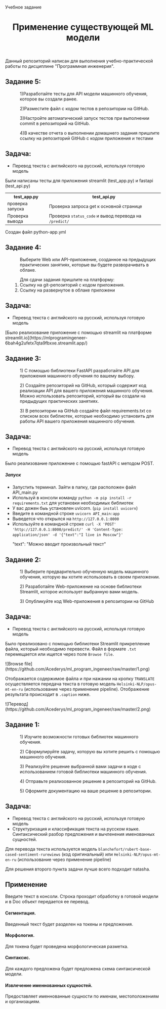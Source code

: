 <p>Учебное задание</p>  
<h1 align="center">Применение существующей ML модели</h1> <br>
<p>Данный репозиторий написан для выполнения учебно-практической работы по дисциплине "Программная инженерия".</p>
<h2>Задание 5:</h2>
<ul>
<ol>1)Разработайте тесты для API модели машинного обучения, которое вы создали ранее. </ol>
<ol>2)Разместите файл с кодом тестов в репозитории на GitHub. </ol>
<ol>3)Настройте автоматический запуск тестов при выполнении commit в репозиторий на GitHub. </ol>
<ol>4)В качестве отчета о выполнении домашнего задания пришлите ссылку на репозиторий GitHub с кодом приложения и тестами  </ol>
</ul>
<h2>Задача:</h2>
<ul>
<li>Перевод текста с английского на русский, используя готовую модель</li>
</ul>
 <p>Были написаны тесты для приложения streamlit (test_app.py) и fastapi (test_api.py)</p>
 <table>
   <tr>
     <th>test_app.py</th>
     <th>test_api.py</th>
   </tr>
   <tr>
     <td>проверка запуска</td>
     <td>Проверка запроса get к основной странице</td>
   </tr>
   <tr>
     <td>Проверка вывода</td>
     <td>Проверка <code>status_code</code> и вывод перевода на <code>/predict/</code></td>
   </tr>
 </table>
 <p>Создан файл python-app.yml</p>
<h2>Задание 4:</h2>
<ul>
<ol>Выберите Web или API-приложение, созданное на предыдущих практических занятиях, которые вы будете разворачивать в облаке.</ol>
<ol>Для сдачи задания пришлите на платформу:
  <li>Ссылку на git-репозиторий с кодом приложения.</li>
  <li>Ссылку на развернутое в облаке приложени</li>
</ol>
</ul>
<h2>Задача:</h2>
<ul>
<li>Перевод текста с английского на русский, используя готовую модель</li>
</ul>
<p>[Было реализование приложение с помощью streamlit на платформе streamlit.io](https://mlprogramingeneer-6bah4g2ufetx7qta9fbxxe.streamlit.app/)</p>
<h2>Задание 3:</h2>
<ul>
<ol>1) С помощью библиотеки FastAPI разработайте API для приложения машинного обучения по вашему выбору.  </ol>
<ol>2) Создайте репозиторий на GitHub, который содержит код реализации API для вашего приложения машинного обучения. Можно использовать репозиторий, который вы создали на предыдущих практических занятиях.  </ol>
<ol>3) В репозитории на GitHub создайте файл requirements.txt со списком всех библиотек, которые необходимо установить для работы API вашего приложения машинного обучения. </ol>
</ul>
<h2>Задача:</h2>
<ul>
<li>Перевод текста с английского на русский, используя готовую модель</li>
</ul>
<p>Было реализование приложение с помощью fastAPI с методом POST.</p>
<h5>Запуск</h5>
<ul>
  <li>Запустить терминал. Зайти в папку, где расположен файл API_main.py</li>
  <li>Используй в консоли команду <code>python -m pip install -r requirements.txt</code> для установки необходимых библиотек</li>
  <li>У вас дожен быь установлен uvicorn. (<code>pip install uvicorn</code>)</li>
  <li>Введите в командной строке <code>uvicorn API_main:app</code></li>
  <li>Выведется что открылся на <code>http://127.0.0.1:8000</code></li>
  <li>Используйте в командной строке 
  <code>curl -X 'POST' 'http://127.0.0.1:8000/predict/' -H 'Content-Type: application/json' -d '{"text":"I live in Moscow"}'</code>
  </li>
  <p>"text": "Можно вводит произвольный текст"</p>
</ul>
<h2>Задание 2:</h2>
<ul>
<ol>1) Выберите предварительно обученную модель машинного обучения, которую вы хотите использовать в своем приложении. </ol>
<ol>2) Разработайте Web-приложение на основе библиотеки Streamlit, которое использует выбранную вами модель. </ol>
<ol>3) Опубликуйте код Web-приложения в репозитории на GitHub </ol>
</ul>
<h2>Задача:</h2>
<ul>
<li>Перевод текста с английского на русский, используя готовую модель</li>
</ul>
<p>Было преализовано с помощью библиотеки Streamlit прикрепление файла, который необходимо перевести. Файл в формате  <code>.txt</code>  перемещается или ищется через поле <code>Browse file</code>. </p>
![Browse file](https://github.com/Acederys/ml_program_ingeneer/raw/master/1.png)
<p>Отображается содержимое файла и при нажании на кропку <code>TRANSLATE</code> осуществляется передача текста в готовую модель <code>Helsinki-NLP/opus-mt-en-ru</code> (использование через применение pipeline). Отображение результата происходит в <code>.caption</code> ниже.</p>
![Перевод](https://github.com/Acederys/ml_program_ingeneer/raw/master/2.png)
<h2>Задание 1:</h2>
<ul>
<ol>1) Изучите возможности готовых библиотек машинного обучения. </ol>
<ol>2) Сформулируйте задачу, которую вы хотите решить с помощью машинного обучения. </ol>
<ol>3) Реализуйте решение выбранной вами задачи в коде с использованием готовой библиотеки машинного обучения. </ol>
<ol>4) Отправьте реализованное решение в репозиторий на GitHub. </ol>
<ol>5) Оформите документацию на ваше решение в репозитории. </ol>
</ul>
<h2>Задача:</h2>
<ul>
<li>Перевод текста с английского на русский, используя готовую модель</li>
<li>Структуризация и классификация текста на русском языке. Синтаксический разбор предложения и вычленения именованных сущностей.</li> 
</ul>
<p>Для перевода текста используется модель <code>blanchefort/rubert-base-cased-sentiment-rurewiews</code> (код оригинальный) или <code>Helsinki-NLP/opus-mt-en-ru</code> (использование через применение pipeline)</p>
<p>Для решения второго пункта задачи лучше всего подходит natasha.</p> 
<h2><b>Применение</b></h2>
<p>Введите текст в консоли. Строка проходит обработку в готовой модели и в Doc объект передается ее перевод.</p>
<h4>Сегментация.</h4> 
<p>Введенный текст будет разделен на токены и предложения. </p>
<h4>Морфология.</h4> 
<p>Для токена будет проведена морфологическая разметка. </p>
<h4>Синтаксис.</h4> 
<p>Для каждого предложена будет предложена схема синтаксической модели.</p> 
<h4>Извлечение именнованных сущностей. </h4>
<p>Предоставляет именнованные сущности по именам, местоположениям и организациям. </p>
